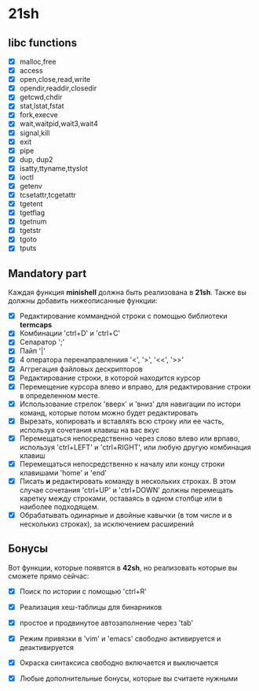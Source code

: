 # 21sh

## libc functions

- [x] malloc,free
- [x] access
- [x] open,close,read,write
- [x] opendir,readdir,closedir
- [x] getcwd,chdir
- [x] stat,lstat,fstat
- [x] fork,execve
- [x] wait,waitpid,wait3,wait4
- [x] signal,kill
- [x] exit
- [x] pipe
- [x] dup, dup2
- [x] isatty,ttyname,ttyslot
- [x] ioctl
- [x] getenv
- [x] tcsetattr,tcgetattr
- [x] tgetent
- [x] tgetflag
- [x] tgetnum
- [x] tgetstr
- [x] tgoto
- [x] tputs

## Mandatory part

Каждая функция **minishell** должна быть реализована в **21sh**.
Также вы должны добавить нижеописанные функции:

- [x] Редактирование коммандной строки с помощью библиотеки **termcaps**
- [x] Комбинации 'ctrl+D' и 'ctrl+C'
- [x] Сепаратор ';'
- [x] Пайп '|'
- [x] 4 оператора перенаправлениия '<', '>', '<<', '>>'
- [x] Аггрегация файловых дескрипторов
- [x] Редактирование строки, в которой находится курсор
- [x] Перемещение курсора влево и вправо, для редактирование строки в определенном месте.
- [x] Использование стрелок 'вверх' и 'вниз' для навигации по истори команд, которые потом можно будет редактировать
- [x] Вырезать, копировать и вставлять всю строку или ее часть, используя сочетания клавиш на вас вкус
- [x] Перемещаться непосредственно через слово влево или врпаво, используя 'ctrl+LEFT' и 'ctrl+RIGHT', или любую другую комбинация клавиш
- [x] Перемещаться непосредственно к началу или концу строки клавишами 'home' и 'end'
- [x] Писать **и** редактировать команду в нескольких строках. В этом случае сочетания 'ctrl+UP' и 'ctrl+DOWN' должны перемещать каретку между строками, оставаясь в одном столбце или в наиболее подходящем.
- [x] Обрабатывать одинарные и двойные кавычки (в том числе и в несколькиз строках), за исключением расширений

## Бонусы

Вот функции, которые появятся в **42sh**, но реализовать которые вы сможете прямо сейчас:
- [x] Поиск по истории с помощью 'ctrl+R'
- [x] Реализация хеш-таблицы для бинарников
- [x] простое и продвинутое автозаполнение через 'tab'
- [x] Режим привязки в 'vim' и 'emacs' свободно активируется и деактивируется
- [x] Окраска синтаксиса свободно  включается и выключается
- [x] Любые дополнительные бонусы, которые вы считаете нужными

